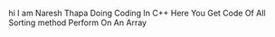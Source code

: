 hi 
I am Naresh Thapa Doing Coding In C++
Here You Get Code Of All Sorting method Perform On An Array
